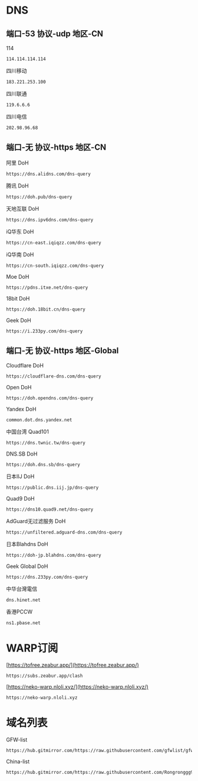 # DNS

## 端口-53 协议-udp 地区-CN

114
```
114.114.114.114
```

四川移动
```
183.221.253.100
```

四川联通
```
119.6.6.6
```

四川电信
```
202.98.96.68
```

## 端口-无 协议-https 地区-CN

阿里 DoH
```
https://dns.alidns.com/dns-query
```

腾讯 DoH
```
https://doh.pub/dns-query
```

天地互联 DoH
```
https://dns.ipv6dns.com/dns-query
```

iQ华东 DoH
```
https://cn-east.iqiqzz.com/dns-query
```

iQ华南 DoH
```
https://cn-south.iqiqzz.com/dns-query
```

Moe DoH
```
https://pdns.itxe.net/dns-query
```

18bit DoH
```
https://doh.18bit.cn/dns-query
```

Geek DoH
```
https://i.233py.com/dns-query
```

## 端口-无 协议-https 地区-Global

Cloudflare DoH
```
https://cloudflare-dns.com/dns-query
```

Open DoH
```
https://doh.opendns.com/dns-query
```

Yandex DoH
```
common.dot.dns.yandex.net
```

中国台湾 Quad101
```
https://dns.twnic.tw/dns-query
```

DNS.SB DoH
```
https://doh.dns.sb/dns-query
```

日本IIJ DoH
```
https://public.dns.iij.jp/dns-query
```

Quad9 DoH
```
https://dns10.quad9.net/dns-query
```

AdGuard无过滤服务 DoH
```
https://unfiltered.adguard-dns.com/dns-query
```

日本Blahdns DoH
```
https://doh-jp.blahdns.com/dns-query
```

Geek Global DoH
```
https://dns.233py.com/dns-query
```

中华台灣電信
```
dns.hinet.net
```

香港PCCW
```
ns1.pbase.net
```
# WARP订阅

[https://tofree.zeabur.app/](https://tofree.zeabur.app/)
```
https://subs.zeabur.app/clash
```

[https://neko-warp.nloli.xyz/](https://neko-warp.nloli.xyz/)
```
https://neko-warp.nloli.xyz
```

# 域名列表

GFW-list
```
https://hub.gitmirror.com/https://raw.githubusercontent.com/gfwlist/gfwlist/master/gfwlist.txt
```
China-list
```
https://hub.gitmirror.com/https://raw.githubusercontent.com/Rongronggg9/chinalist/main/chinalist_plain.txt
```
